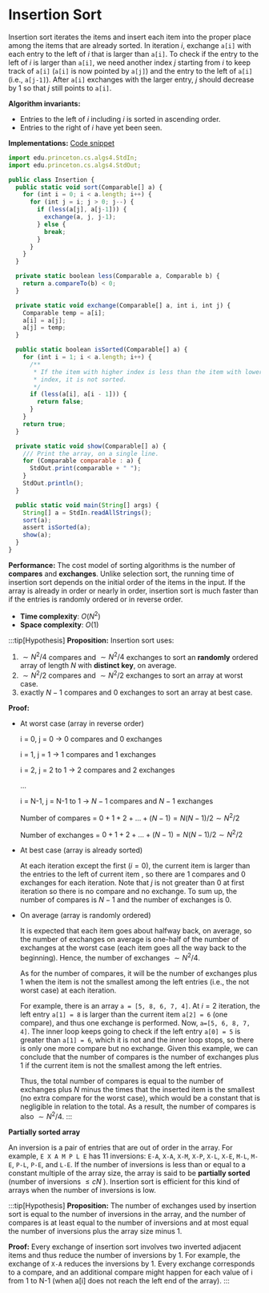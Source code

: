 # Insertion Sort

Insertion sort iterates the items and insert each item into the proper place among the items that are already sorted. In iteration $i$, exchange `a[i]` with each entry to the left of $i$ that is larger than `a[i]`. To check if the entry to the left of $i$ is larger than `a[i]`, we need another index $j$ starting from $i$ to keep track of `a[i]` (`a[i]` is now pointed by `a[j]`) and the entry to the left of `a[i]` (i.e., `a[j-1]`). After `a[i]` exchanges with the larger entry, $j$ should decrease by $1$ so that $j$ still points to `a[i]`.

**Algorithm invariants:**

- Entries to the left of $i$ including $i$ is sorted in ascending order.
- Entries to the right of $i$ have yet been seen.

**Implementations:**
[Code snippet](https://github.com/Fan-55/Algorithms/blob/main/src/Insertion.java)

```jsx showLineNumbers
import edu.princeton.cs.algs4.StdIn;
import edu.princeton.cs.algs4.StdOut;

public class Insertion {
  public static void sort(Comparable[] a) {
    for (int i = 0; i < a.length; i++) {
      for (int j = i; j > 0; j--) {
        if (less(a[j], a[j-1])) {
          exchange(a, j, j-1);
        } else {
          break;
        }
      }
    }
  }

  private static boolean less(Comparable a, Comparable b) {
    return a.compareTo(b) < 0;
  }

  private static void exchange(Comparable[] a, int i, int j) {
    Comparable temp = a[i];
    a[i] = a[j];
    a[j] = temp;
  }

  public static boolean isSorted(Comparable[] a) {
    for (int i = 1; i < a.length; i++) {
      /**
       * If the item with higher index is less than the item with lower
       * index, it is not sorted.
       */
      if (less(a[i], a[i - 1])) {
        return false;
      }
    }
    return true;
  }

  private static void show(Comparable[] a) {
    /// Print the array, on a single line.
    for (Comparable comparable : a) {
      StdOut.print(comparable + " ");
    }
    StdOut.println();
  }

  public static void main(String[] args) {
    String[] a = StdIn.readAllStrings();
    sort(a);
    assert isSorted(a);
    show(a);
  }
}
```

**Performance:**
The cost model of sorting algorithms is the number of **compares** and **exchanges**. Unlike selection sort, the running time of insertion sort depends on the initial order of the items in the input. If the array is already in order or nearly in order, insertion sort is much faster than if the entries is randomly ordered or in reverse order.

- **Time complexity**: $O(N^2)$
- **Space complexity**: $O(1)$

:::tip[Hypothesis]
**Proposition:** Insertion sort uses:
1. $\sim{N^2}/4$ compares and $\sim{N^2}/4$ exchanges to sort an **randomly** ordered array of length $N$ with **distinct key**, on average.
2. $\sim{N^2}/2$ compares and $\sim{N^2}/2$ exchanges to sort an array at worst case.
3. exactly $N-1$ compares and $0$ exchanges to sort an array at best case.

**Proof:**

- At worst case (array in reverse order)

  i = 0, j = 0 → $0$ compares and $0$ exchanges

  i = 1, j = 1 → $1$ compares and $1$ exchanges

  i = 2, j = 2 to 1 → $2$ compares and $2$ exchanges

  ...

  i = N-1, j = N-1 to 1 → $N-1$ compares and $N-1$ exchanges


  Number of compares = $0 + 1 + 2 + ... + (N - 1) = N(N-1)/2\sim{N^2}/2$

  Number of exchanges = $0 + 1 + 2 + ... + (N - 1) = N(N-1)/2\sim{N^2}/2$

- At best case (array is already sorted)

  At each iteration except the first ($i = 0$), the current item is larger than the entries to the left of current item , so there are $1$ compares and $0$ exchanges for each iteration. Note that $j$ is not greater than $0$ at first iteration so there is no compare and no exchange. To sum up, the number of compares is $N-1$ and the number of exchanges is $0$.

- On average (array is randomly ordered)

  It is expected that each item goes about halfway back, on average, so the number of exchanges on average is one-half of the number of exchanges at the worst case (each item goes all the way back to the beginning). Hence, the number of exchanges $\sim{N^2}/4$.
  
  As for the number of compares, it will be the number of exchanges plus $1$ when the item is not the smallest among the left entries (i.e., the not worst case) at each iteration.
  
  For example, there is an array `a = [5, 8, 6, 7, 4]`. At $i = 2$ iteration, the left entry `a[1] = 8` is larger than the current item `a[2] = 6` (one compare), and thus one exchange is performed. Now, `a=[5, 6, 8, 7, 4]`. The inner loop keeps going to check if the left entry `a[0] = 5` is greater than `a[1] = 6`, which it is not and the inner loop stops, so there is only one more compare but no exchange. Given this example, we can conclude that the number of compares is the number of exchanges plus $1$ if the current item is not the smallest among the left entries.

  Thus, the total number of compares is equal to the number of exchanges plus $N$ minus the times that the inserted item is the smallest (no extra compare for the worst case), which would be a constant that is negligible in relation to the total. As a result, the number of compares
  is also $\sim{N^2}/4$.
:::

**Partially sorted array**

An inversion is a pair of entries that are out of order in the array. For example, `E X A M P L E` has 11 inversions: `E-A`, `X-A`, `X-M`, `X-P`, `X-L`, `X-E`, `M-L`, `M-E`, `P-L`, `P-E`, and `L-E`. If the number of inversions is less than or equal to a constant multiple of the array size, the array is said to be **partially sorted** (number of inversions $\le cN$ ). Insertion sort is efficient for this kind of arrays when the number of inversions is low.

:::tip[Hypothesis]
**Proposition:** The number of exchanges used by insertion sort is equal to the number of inversions in the array, and the number of compares is at least equal to the number of inversions and at most equal the number of inversions plus the array size minus $1$.

**Proof:** Every exchange of insertion sort involves two inverted adjacent items and thus reduce the number of inversions by 1. For example, the exchange of `X-A` reduces the inversions by 1. Every exchange corresponds to a compare, and an additional compare might happen for each value of i from 1 to N-1 (when a[i] does not reach the left end of the array).
:::
